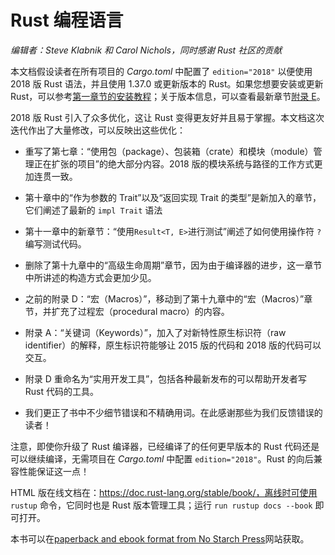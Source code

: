 # Rust 编程语言

*编辑者：Steve Klabnik 和 Carol Nichols，同时感谢 Rust 社区的贡献*

本文档假设读者在所有项目的 *Cargo.toml* 中配置了 `edition="2018"` 以便使用 2018 版 Rust 语法，并且使用 1.37.0 或更新版本的 Rust。如果您想要安装或更新 Rust，可以参考[第一章节的安装教程](https://doc.rust-lang.org/book/ch01-01-installation.html)；关于版本信息，可以查看最新章节[附录 E](https://doc.rust-lang.org/book/appendix-05-editions.html)。

2018 版 Rust 引入了众多优化，这让 Rust 变得更友好并且易于掌握。本文档这次迭代作出了大量修改，可以反映出这些优化：

* 重写了第七章：“使用包（package）、包装箱（crate）和模块（module）管理正在扩张的项目”的绝大部分内容。2018 版的模块系统与路径的工作方式更加连贯一致。

* 第十章中的“作为参数的 Trait”以及“返回实现 Trait 的类型”是新加入的章节，它们阐述了最新的 `impl Trait` 语法

* 第十一章中的新章节：“使用`Result<T, E>`进行测试”阐述了如何使用操作符 `?` 编写测试代码。

* 删除了第十九章中的“高级生命周期”章节，因为由于编译器的进步，这一章节中所讲述的构造方式会更加少见。

* 之前的附录 D：“宏（Macros）”，移动到了第十九章中的“宏（Macros）”章节，并扩充了过程宏（procedural macro）的内容。

* 附录 A：“关键词（Keywords）”，加入了对新特性原生标识符（raw identifier）的解释，原生标识符能够让 2015 版的代码和 2018 版的代码可以交互。

* 附录 D 重命名为“实用开发工具”，包括各种最新发布的可以帮助开发者写 Rust 代码的工具。

* 我们更正了书中不少细节错误和不精确用词。在此感谢那些为我们反馈错误的读者！

注意，即使你升级了 Rust 编译器，已经编译了的任何更早版本的 Rust 代码还是可以继续编译，无需项目在 *Cargo.toml* 中配置 `edition="2018"`。Rust 的向后兼容性能保证这一点！

HTML 版在线文档在：https://doc.rust-lang.org/stable/book/，离线时可使用 `rustup` 命令，它同时也是 Rust 版本管理工具；运行 `run rustup docs --book` 即可打开。

本书可以在[paperback and ebook format from No Starch Press](https://nostarch.com/rust)网站获取。
